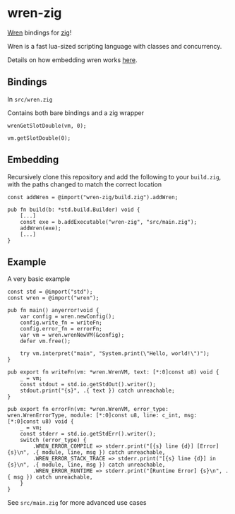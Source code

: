 # wren-zig
[Wren](https://wren.io/) bindings for [zig](https://ziglang.org/)!

Wren is a fast lua-sized scripting language with classes and concurrency.

Details on how embedding wren works [here](https://wren.io/embedding/).

## Bindings

In `src/wren.zig`

Contains both bare bindings and a zig wrapper

```zig
wrenGetSlotDouble(vm, 0);

vm.getSlotDouble(0);
```

## Embedding

Recursively clone this repository and add the following to your `build.zig`, with the paths changed to match the correct location

```zig
const addWren = @import("wren-zig/build.zig").addWren;

pub fn build(b: *std.build.Builder) void {
    [...]
    const exe = b.addExecutable("wren-zig", "src/main.zig");
    addWren(exe);
    [...]
}
```

## Example

A very basic example

```zig
const std = @import("std");
const wren = @import("wren");

pub fn main() anyerror!void {
    var config = wren.newConfig();
    config.write_fn = writeFn;
    config.error_fn = errorFn;
    var vm = wren.wrenNewVM(&config);
    defer vm.free();

    try vm.interpret("main", "System.print(\"Hello, world!\")");
}

pub export fn writeFn(vm: *wren.WrenVM, text: [*:0]const u8) void {
    _ = vm;
    const stdout = std.io.getStdOut().writer();
    stdout.print("{s}", .{ text }) catch unreachable;
}

pub export fn errorFn(vm: *wren.WrenVM, error_type: wren.WrenErrorType, module: [*:0]const u8, line: c_int, msg: [*:0]const u8) void {
    _ = vm;
    const stderr = std.io.getStdErr().writer();
    switch (error_type) {
        .WREN_ERROR_COMPILE => stderr.print("[{s} line {d}] [Error] {s}\n", .{ module, line, msg }) catch unreachable,
        .WREN_ERROR_STACK_TRACE => stderr.print("[{s} line {d}] in {s}\n", .{ module, line, msg }) catch unreachable,
        .WREN_ERROR_RUNTIME => stderr.print("[Runtime Error] {s}\n", .{ msg }) catch unreachable,
    }
}
```

See `src/main.zig` for more advanced use cases
